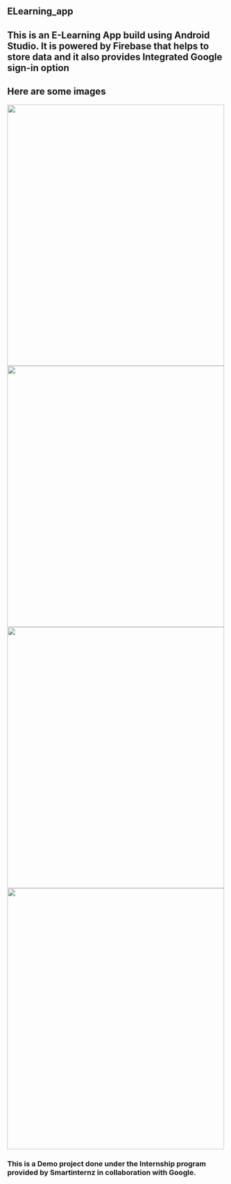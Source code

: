 ## ELearning_app

## This is an E-Learning App build using Android Studio. It is powered by Firebase that helps to store data and it also provides Integrated Google sign-in option

## Here are some images


<img src = "https://user-images.githubusercontent.com/107347869/192141394-925edba4-0644-4f45-939f-92378e72d273.jpg" width = 500 height = 600>
<img src = "https://user-images.githubusercontent.com/107347869/192141402-c9269ec9-5ac3-4c8b-904e-bee21728fe14.jpg" width = 500 height = 600>
<img src = "https://user-images.githubusercontent.com/107347869/192141407-50b14094-d93e-4747-a7f4-0f3c6557d446.jpg" width = 500 height = 600>
<img src = "https://user-images.githubusercontent.com/107347869/192141413-c4fa4147-d941-4404-a6fc-e29197f95126.jpg" width = 500 height = 600>


### This is a Demo project done under the Internship program provided by Smartinternz in collaboration with Google.
